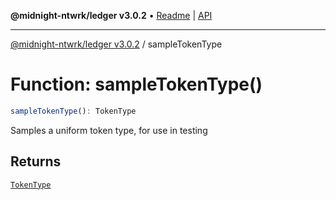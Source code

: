 **@midnight-ntwrk/ledger v3.0.2** • [Readme](../README.md) \| [API](../globals.md)

***

[@midnight-ntwrk/ledger v3.0.2](../README.md) / sampleTokenType

# Function: sampleTokenType()

```ts
sampleTokenType(): TokenType
```

Samples a uniform token type, for use in testing

## Returns

[`TokenType`](../type-aliases/TokenType.md)
